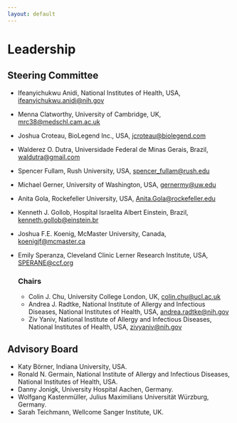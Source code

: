 ```yaml
---
layout: default
---
```


# Leadership

## Steering Committee

* Ifeanyichukwu Anidi, National Institutes of Health, USA, [ifeanyichukwu.anidi@nih.gov](mailto:ifeanyichukwu.anidi@nih.gov)
* Menna Clatworthy, University of Cambridge, UK, [mrc38@medschl.cam.ac.uk](mailto:mrc38@medschl.cam.ac.uk)
* Joshua Croteau, BioLegend Inc., USA, [jcroteau@biolegend.com](mailto:jcroteau@biolegend.com)	
* Walderez O. Dutra, Universidade Federal de Minas Gerais, Brazil, [waldutra@gmail.com](mailto:waldutra@gmail.com)
* Spencer Fullam, Rush University, USA, [spencer_fullam@rush.edu](mailto:spencer_fullam@rush.edu)
* Michael Gerner, University of Washington, USA, [gernermy@uw.edu](mailto:gernermy@uw.edu)
* Anita	Gola, Rockefeller University, USA, [Anita.Gola@rockefeller.edu](mailto:Anita.Gola@rockefeller.edu)
* Kenneth J. Gollob, Hospital Israelita Albert Einstein, Brazil, [kenneth.gollob@einstein.br](mailto:kenneth.gollob@einstein.br)
* Joshua F.E. Koenig, McMaster University, Canada, [koenigjf@mcmaster.ca](mailto:koenigjf@mcmaster.ca)
* Emily	Speranza, Cleveland Clinic Lerner Research Institute, USA, [SPERANE@ccf.org](mailto:SPERANE@ccf.org)

  ### Chairs
  * Colin J. Chu, University College London, UK, [colin.chu@ucl.ac.uk](mailto:colin.chu@ucl.ac.uk)
  * Andrea J. Radtke, National Institute of Allergy and Infectious Diseases, National Institutes of Health, USA,	[andrea.radtke@nih.gov](mailto:andrea.radtke@nih.gov)
  * Ziv Yaniv, National Institute of Allergy and Infectious Diseases, National Institutes of Health, USA, [zivyaniv@nih.gov](mailto:zivyaniv@nih.gov)


## Advisory Board
* Katy Börner, Indiana University, USA.
* Ronald N. Germain, National Institute of Allergy and Infectious Diseases, National Institutes of Health, USA.
* Danny	Jonigk, University Hospital Aachen, Germany.
* Wolfgang Kastenmüller, Julius Maximilians Universität Würzburg, Germany.
* Sarah Teichmann, Wellcome Sanger Institute, UK.


  

